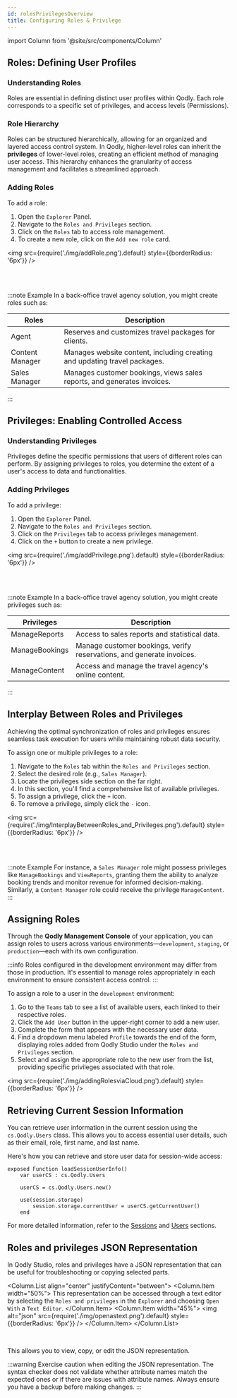 ```yaml
---
id: rolesPrivilegesOverview
title: Configuring Roles & Privilege
---
```

import Column from '@site/src/components/Column'


## Roles: Defining User Profiles 

### Understanding Roles  

Roles are essential in defining distinct user profiles within Qodly. Each role corresponds to a specific set of privileges, and access levels (Permissions).

### Role Hierarchy  

Roles can be structured hierarchically, allowing for an organized and layered access control system. In Qodly, higher-level roles can inherit the **privileges** of lower-level roles, creating an efficient method of managing user access. This hierarchy enhances the granularity of access management and facilitates a streamlined approach.


### Adding Roles  

To add a role:

1. Open the `Explorer` Panel.
2. Navigate to the `Roles and Privileges` section.
3. Click on the `Roles` tab to access role management.
4. To create a new role, click on the `Add new role` card.

<img src={require('./img/addRole.png').default} style={{borderRadius: '6px'}} />

<br/><br/>

:::note Example
In a back-office travel agency solution, you might create roles such as:


|Roles          |Description|
|---------------|---|
|Agent       | Reserves and customizes travel packages for clients.|  
|Content Manager| Manages website content, including creating and updating travel packages.|
|Sales Manager  | Manages customer bookings, views sales reports, and generates invoices.|
:::

## Privileges: Enabling Controlled Access

### Understanding Privileges  

Privileges define the specific permissions that users of different roles can perform. By assigning privileges to roles, you determine the extent of a user's access to data and functionalities.

### Adding Privileges  

To add a privilege:

1. Open the `Explorer` Panel.
2. Navigate to the `Roles and Privileges` section.
3. Click on the `Privileges` tab to access privileges management.
4. Click on the `+` button to create a new privilege.

<img src={require('./img/addPrivilege.png').default} style={{borderRadius: '6px'}} />

<br/><br/>

:::note Example
In a back-office travel agency solution, you might create privileges such as:

|Privileges     |Description|
|---------------|---|
|ManageReports        | Access to sales reports and statistical data.|
|ManageBookings       | Manage customer bookings, verify reservations, and generate invoices.|
|ManageContent        | Access and manage the travel agency's online content.|
:::

## Interplay Between Roles and Privileges

Achieving the optimal synchronization of roles and privileges ensures seamless task execution for users while maintaining robust data security. 

To assign one or multiple privileges to a role:

1. Navigate to the `Roles` tab within the `Roles and Privileges` section.
2. Select the desired role (e.g., `Sales Manager`).
3. Locate the privileges side section on the far right.
4. In this section, you'll find a comprehensive list of available privileges.
5. To assign a privilege, click the `+` icon.
6. To remove a privilege, simply click the `-` icon.

<img src={require('./img/InterplayBetweenRoles_and_Privileges.png').default} style={{borderRadius: '6px'}} />

<br/><br/>

:::note Example
For instance, a `Sales Manager` role might possess privileges like `ManageBookings` and `ViewReports`, granting them the ability to analyze booking trends and monitor revenue for informed decision-making. Similarly, a `Content Manager` role could receive the privilege `ManageContent`.
:::

## Assigning Roles

Through the **Qodly Management Console** of your application, you can assign roles to users across various environments—`development`, `staging`, or `production`—each with its own configuration.

:::info
Roles configured in the development environment may differ from those in production. It's essential to manage roles appropriately in each environment to ensure consistent access control.
:::

To assign a role to a user in the `development` environment:

1. Go to the `Teams` tab to see a list of available users, each linked to their respective roles.
2. Click the `Add User` button in the upper-right corner to add a new user.
3. Complete the form that appears with the necessary user data.
4. Find a dropdown menu labeled `Profile` towards the end of the form, displaying roles added from Qodly Studio under the `Roles and Privileges` section.
5. Select and assign the appropriate role to the new user from the list, providing specific privileges associated with that role.

<img src={require('./img/addingRolesviaCloud.png').default} style={{borderRadius: '6px'}} />


## Retrieving Current Session Information

You can retrieve user information in the current session using the `cs.Qodly.Users` class. This allows you to access essential user details, such as their email, role, first name, and last name.

Here's how you can retrieve and store user data for session-wide access:

```qs
exposed Function loadSessionUserInfo()
	var userCS : cs.Qodly.Users
	
	userCS = cs.Qodly.Users.new()

	use(session.storage)
		session.storage.currentUser = userCS.getCurrentUser()
	end

```

For more detailed information, refer to the [Sessions](../../language/SessionClass.md) and [Users](../../language/UsersClass.md) sections.



## Roles and privileges JSON Representation

In Qodly Studio, roles and privileges have a JSON representation that can be useful for troubleshooting or copying selected parts.

<Column.List align="center" justifyContent="between">
	<Column.Item width="50%">
        This representation can be accessed through a text editor by selecting the <code>Roles and privileges</code> in the <code>Explorer</code> and choosing <code>Open With</code> a <code>Text Editor</code>.
	</Column.Item>
	<Column.Item width="45%">
        <img alt="json" src={require('./img/openastext.png').default} style={{borderRadius: '6px'}} />
	</Column.Item>
</Column.List>

<br/>

This allows you to view, copy, or edit the JSON representation.

:::warning
Exercise caution when editing the JSON representation. The syntax checker does not validate whether attribute names match the expected ones or if there are issues with attribute names. Always ensure you have a backup before making changes.
:::